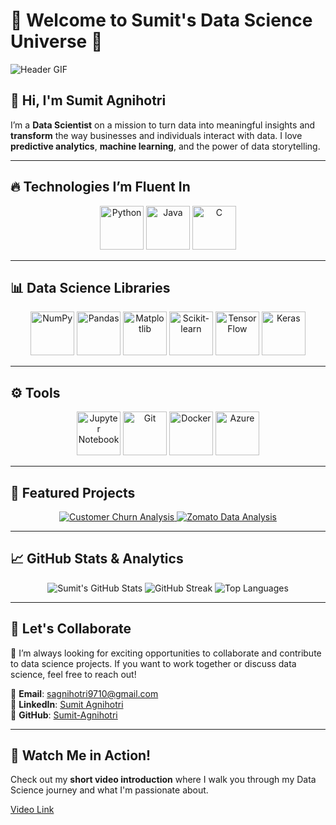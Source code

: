 # 🌟 **Welcome to Sumit's Data Science Universe** 🌟
![Header GIF](https://your-gif-link.com) 

## 👋 **Hi, I'm Sumit Agnihotri**  
I’m a **Data Scientist** on a mission to turn data into meaningful insights and **transform** the way businesses and individuals interact with data. I love **predictive analytics**, **machine learning**, and the power of data storytelling.

---

## 🔥 **Technologies I’m Fluent In**
<p align="center">
  <img src="https://cdn.jsdelivr.net/gh/devicons/devicon/icons/python/python-original.svg" alt="Python" width="70" height="70" style="transition: all 0.3s ease;" onmouseover="this.style.transform='scale(1.2)';" onmouseout="this.style.transform='scale(1)';"/>
  <img src="https://cdn.jsdelivr.net/gh/devicons/devicon/icons/java/java-original.svg" alt="Java" width="70" height="70" style="transition: all 0.3s ease;" onmouseover="this.style.transform='scale(1.2)';" onmouseout="this.style.transform='scale(1)';"/>
  <img src="https://cdn.jsdelivr.net/gh/devicons/devicon/icons/c/c-original.svg" alt="C" width="70" height="70" style="transition: all 0.3s ease;" onmouseover="this.style.transform='scale(1.2)';" onmouseout="this.style.transform='scale(1)';"/>
</p>

---

## 📊 **Data Science Libraries**
<p align="center">
  <img src="https://cdn.jsdelivr.net/gh/devicons/devicon/icons/numpy/numpy-original.svg" alt="NumPy" width="70" height="70"/>
  <img src="https://cdn.jsdelivr.net/gh/devicons/devicon/icons/pandas/pandas-original.svg" alt="Pandas" width="70" height="70"/>
  <img src="https://upload.wikimedia.org/wikipedia/commons/8/84/Matplotlib_icon.svg" alt="Matplotlib" width="70" height="70"/>
  <img src="https://upload.wikimedia.org/wikipedia/commons/0/05/Scikit_learn_logo_small.svg" alt="Scikit-learn" width="70" height="70"/>
  <img src="https://cdn.jsdelivr.net/gh/devicons/devicon/icons/tensorflow/tensorflow-original.svg" alt="TensorFlow" width="70" height="70"/>
  <img src="https://cdn.jsdelivr.net/gh/devicons/devicon/icons/keras/keras-original.svg" alt="Keras" width="70" height="70"/>
</p>

---

## ⚙️ **Tools**
<p align="center">
  <img src="https://cdn.jsdelivr.net/gh/devicons/devicon/icons/jupyter/jupyter-original.svg" alt="Jupyter Notebook" width="70" height="70"/>
  <img src="https://cdn.jsdelivr.net/gh/devicons/devicon/icons/git/git-original.svg" alt="Git" width="70" height="70"/>
  <img src="https://cdn.jsdelivr.net/gh/devicons/devicon/icons/docker/docker-original.svg" alt="Docker" width="70" height="70"/>
  <img src="https://cdn.jsdelivr.net/gh/devicons/devicon/icons/azure/azure-original.svg" alt="Azure" width="70" height="70"/>
</p>

---

## 🚀 **Featured Projects**
<p align="center">
  <a href="https://github.com/Sumit-Agnihotri/Customer-Churn-Analysis">
    <img src="https://img.shields.io/badge/Customer_Churn_Analysis-Completed-green" alt="Customer Churn Analysis"/>
  </a>
  <a href="https://github.com/Sumit-Agnihotri/Zomato-Data-Analysis">
    <img src="https://img.shields.io/badge/Zomato_Data_Analysis-Completed-blue" alt="Zomato Data Analysis"/>
  </a>
</p>

---

## 📈 **GitHub Stats & Analytics**
<p align="center">
  <img src="https://github-readme-stats.vercel.app/api?username=Sumit-Agnihotri&show_icons=true&theme=radical" alt="Sumit's GitHub Stats" />
  <img src="https://github-readme-streak-stats.herokuapp.com/?user=Sumit-Agnihotri&theme=radical" alt="GitHub Streak" />
  <img src="https://github-readme-stats.vercel.app/api/top-langs/?username=Sumit-Agnihotri&layout=compact&theme=radical" alt="Top Languages" />
</p>

---

## 💬 **Let's Collaborate**
🚀 I’m always looking for exciting opportunities to collaborate and contribute to data science projects. If you want to work together or discuss data science, feel free to reach out!

📧 **Email**: [sagnihotri9710@gmail.com](mailto:sagnihotri9710@gmail.com)  
🔗 **LinkedIn**: [Sumit Agnihotri](https://www.linkedin.com/in/sumit-agnihotri/)  
🔗 **GitHub**: [Sumit-Agnihotri](https://github.com/Sumit-Agnihotri)

---

## 🎥 **Watch Me in Action!**  
Check out my **short video introduction** where I walk you through my Data Science journey and what I'm passionate about.

[Video Link](https://link-to-video.com)
